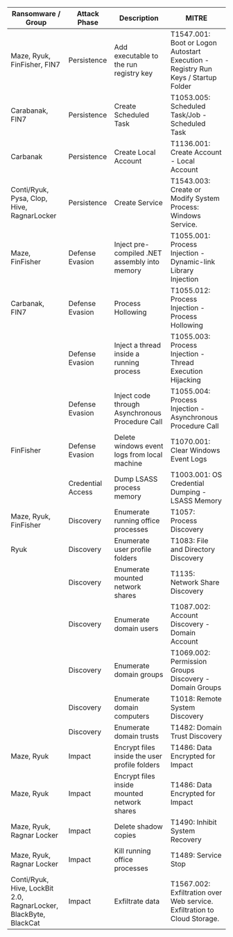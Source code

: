 | Ransomware / Group | Attack Phase | Description | MITRE |
| ------------------ | ------------ | ----------- | ----- | 
| Maze, Ryuk, FinFisher, FIN7 | Persistence | Add executable to the run registry key | T1547.001: Boot or Logon Autostart Execution - Registry Run Keys / Startup Folder |
| Carabanak, FIN7 | Persistence | Create Scheduled Task | T1053.005: Scheduled Task/Job - Scheduled Task |
| Carbanak | Persistence | Create Local Account | T1136.001: Create Account - Local Account |
| Conti/Ryuk, Pysa, Clop, Hive, RagnarLocker | Persistence | Create Service | T1543.003: Create or Modify System Process: Windows Service. |
| Maze, FinFisher | Defense Evasion | Inject pre-compiled .NET assembly into memory | T1055.001: Process Injection - Dynamic-link Library Injection |
| Carbanak, FIN7 | Defense Evasion | Process Hollowing | T1055.012: Process Injection - Process Hollowing |
| | Defense Evasion | Inject a thread inside a running process | T1055.003: Process Injection - Thread Execution Hijacking |
| | Defense Evasion | Inject code through Asynchronous Procedure Call | T1055.004: Process Injection - Asynchronous Procedure Call | 
| FinFisher | Defense Evasion | Delete windows event logs from local machine | T1070.001: Clear Windows Event Logs |
| | Credential Access | Dump LSASS process memory | T1003.001: OS Credential Dumping - LSASS Memory |
| Maze, Ryuk, FinFisher | Discovery | Enumerate running office processes | T1057: Process Discovery | 
| Ryuk | Discovery | Enumerate user profile folders | T1083: File and Directory Discovery | 	
| | Discovery | Enumerate mounted network shares | T1135: Network Share Discovery |
| | Discovery | Enumerate domain users | T1087.002: Account Discovery - Domain Account | 
| | Discovery | Enumerate domain groups | T1069.002: Permission Groups Discovery - Domain Groups | 
| | Discovery | Enumerate domain computers | T1018: Remote System Discovery |
| | Discovery | Enumerate domain trusts	 | T1482: Domain Trust Discovery | 
| Maze, Ryuk | Impact | Encrypt files inside the user profile folders | T1486: Data Encrypted for Impact |
| Maze, Ryuk | Impact | Encrypt files inside mounted network shares | T1486: Data Encrypted for Impact |
| Maze, Ryuk, Ragnar Locker | Impact | Delete shadow copies | T1490: Inhibit System Recovery |
| Maze, Ryuk, Ragnar Locker | Impact | Kill running office processes | T1489: Service Stop |
| Conti/Ryuk, Hive, LockBit 2.0, RagnarLocker, BlackByte, BlackCat | Impact | Exfiltrate data | T1567.002: Exfiltration over Web service. Exfiltration to Cloud Storage. |
